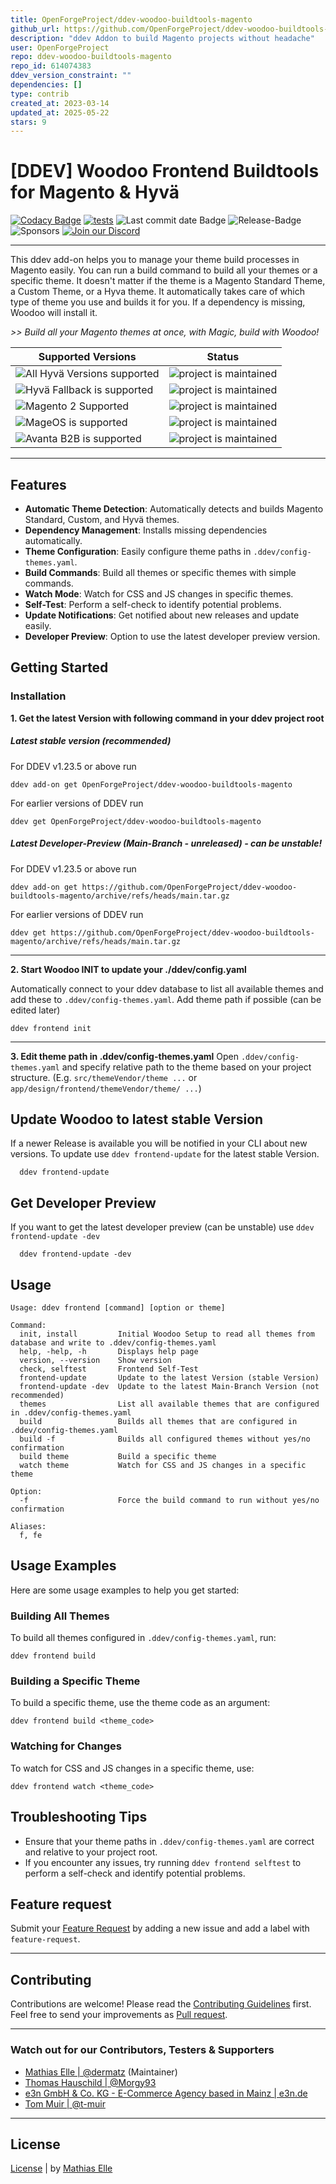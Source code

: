 ```yaml
---
title: OpenForgeProject/ddev-woodoo-buildtools-magento
github_url: https://github.com/OpenForgeProject/ddev-woodoo-buildtools-magento
description: "ddev Addon to build Magento projects without headache"
user: OpenForgeProject
repo: ddev-woodoo-buildtools-magento
repo_id: 614074383
ddev_version_constraint: ""
dependencies: []
type: contrib
created_at: 2023-03-14
updated_at: 2025-05-22
stars: 9
---
```


# [DDEV] Woodoo Frontend Buildtools for Magento & Hyvä

[![Codacy Badge](https://app.codacy.com/project/badge/Grade/ac65544f530a4240a282f4bf988abb90)](https://app.codacy.com/gh/OpenForgeProject/ddev-woodoo-buildtools-magento/dashboard?utm_source=gh&utm_medium=referral&utm_content=&utm_campaign=Badge_grade) [![tests](https://github.com/OpenForgeProject/ddev-woodoo-buildtools-magento/actions/workflows/tests.yml/badge.svg)](https://github.com/OpenForgeProject/ddev-woodoo-buildtools-magento/actions/workflows/tests.yml) <img src="https://img.shields.io/github/last-commit/OpenForgeProject/ddev-woodoo-buildtools-magento" alt="Last commit date Badge">
<img src="https://img.shields.io/github/v/release/OpenForgeProject/ddev-woodoo-buildtools-magento" alt="Release-Badge"> <img src="https://img.shields.io/github/sponsors/dermatz" alt="Sponsors"> [<img src="https://img.shields.io/badge/Discord-Join%20Chat-orange" alt="Join our Discord">](https://discord.gg/H5CjMXQQHn)

---

This ddev add-on helps you to manage your theme build processes in Magento easily. You can run a build command to build all your themes or a specific theme. It doesn't matter if the theme is a Magento Standard Theme, a Custom Theme, or a Hyva theme. It automatically takes care of which type of theme you use and builds it for you. If a dependency is missing, Woodoo will install it.

_>> Build all your Magento themes at once, with Magic, build with Woodoo!_

| Supported Versions                                                                                                        | Status                                                                    |
| ------------------------------------------------------------------------------------------------------------------------- | ------------------------------------------------------------------------- |
| <img src="https://img.shields.io/badge/Magento_2_Hyvä_(all_Versions)-Supported-43A047" alt="All Hyvä Versions supported"> | ![project is maintained](https://img.shields.io/maintenance/yes/2025.svg) |
| <img src="https://img.shields.io/badge/Magento_2_Hyvä_Fallback-Supported-43A047" alt="Hyvä Fallback is supported">        | ![project is maintained](https://img.shields.io/maintenance/yes/2025.svg) |
| <img src="https://img.shields.io/badge/Magento_2.x-Supported-43A047" alt="Magento 2 Supported">                           | ![project is maintained](https://img.shields.io/maintenance/yes/2025.svg) |
| <img src="https://img.shields.io/badge/MageOS-Supported-43A047" alt="MageOS is supported">                                | ![project is maintained](https://img.shields.io/maintenance/yes/2025.svg) |
| <img src="https://img.shields.io/badge/Avanta B2B-Supported-43A047" alt="Avanta B2B is supported">                            | ![project is maintained](https://img.shields.io/maintenance/yes/2025.svg) |

---

## Features

- **Automatic Theme Detection**: Automatically detects and builds Magento Standard, Custom, and Hyvä themes.
- **Dependency Management**: Installs missing dependencies automatically.
- **Theme Configuration**: Easily configure theme paths in `.ddev/config-themes.yaml`.
- **Build Commands**: Build all themes or specific themes with simple commands.
- **Watch Mode**: Watch for CSS and JS changes in specific themes.
- **Self-Test**: Perform a self-check to identify potential problems.
- **Update Notifications**: Get notified about new releases and update easily.
- **Developer Preview**: Option to use the latest developer preview version.

## Getting Started

### Installation

**1. Get the latest Version with following command in your ddev project root**

##### Latest stable version (recommended)

For DDEV v1.23.5 or above run

```shell
ddev add-on get OpenForgeProject/ddev-woodoo-buildtools-magento
```

For earlier versions of DDEV run

```shell
ddev get OpenForgeProject/ddev-woodoo-buildtools-magento
```

##### Latest Developer-Preview (Main-Branch - unreleased) - can be unstable!

For DDEV v1.23.5 or above run

```shell
ddev add-on get https://github.com/OpenForgeProject/ddev-woodoo-buildtools-magento/archive/refs/heads/main.tar.gz
```

For earlier versions of DDEV run

```shell
ddev get https://github.com/OpenForgeProject/ddev-woodoo-buildtools-magento/archive/refs/heads/main.tar.gz
```

---

**2. Start Woodoo INIT to update your ./ddev/config.yaml**

Automatically connect to your ddev database to list all available themes and add these to `.ddev/config-themes.yaml`. Add theme path if possible (can be edited later)

```shell
ddev frontend init
```

---

**3. Edit theme path in .ddev/config-themes.yaml**
Open `.ddev/config-themes.yaml` and specify relative path to the theme based on your project structure. (E.g. `src/themeVendor/theme ...` or `app/design/frontend/themeVendor/theme/ ...`)

## Update Woodoo to latest stable Version

If a newer Release is available you will be notified in your CLI about new versions. To update use `ddev frontend-update` for the latest stable Version.

```shell
  ddev frontend-update
```

## Get Developer Preview

If you want to get the latest developer preview (can be unstable) use `ddev frontend-update -dev`

```shell
  ddev frontend-update -dev
```

## Usage

```shell
Usage: ddev frontend [command] [option or theme]

Command:
  init, install         Initial Woodoo Setup to read all themes from database and write to .ddev/config-themes.yaml
  help, -help, -h       Displays help page
  version, --version    Show version
  check, selftest       Frontend Self-Test
  frontend-update       Update to the latest Version (stable Version)
  frontend-update -dev  Update to the latest Main-Branch Version (not recommended)
  themes                List all available themes that are configured in .ddev/config-themes.yaml
  build                 Builds all themes that are configured in .ddev/config-themes.yaml
  build -f              Builds all configured themes without yes/no confirmation
  build theme           Build a specific theme
  watch theme           Watch for CSS and JS changes in a specific theme

Option:
  -f                    Force the build command to run without yes/no confirmation

Aliases:
  f, fe
```

## Usage Examples

Here are some usage examples to help you get started:

### Building All Themes

To build all themes configured in `.ddev/config-themes.yaml`, run:

```shell
ddev frontend build
```

### Building a Specific Theme

To build a specific theme, use the theme code as an argument:

```shell
ddev frontend build <theme_code>
```

### Watching for Changes

To watch for CSS and JS changes in a specific theme, use:

```shell
ddev frontend watch <theme_code>
```

## Troubleshooting Tips

-   Ensure that your theme paths in `.ddev/config-themes.yaml` are correct and relative to your project root.
-   If you encounter any issues, try running `ddev frontend selftest` to perform a self-check and identify potential problems.

## Feature request

Submit your [Feature Request](https://github.com/OpenForgeProject/ddev-woodoo-buildtools-magento/issues) by adding a new issue and add a label with `feature-request`.

---

## Contributing

Contributions are welcome! Please read the [Contributing Guidelines](https://github.com/OpenForgeProject/ddev-woodoo-buildtools-magento/blob/main/./CONTRIBUTING.md) first.
Feel free to send your improvements as [Pull request](https://github.com/OpenForgeProject/ddev-woodoo-buildtools-magento/pulls).

---

### Watch out for our Contributors, Testers & Supporters

-   [Mathias Elle | @dermatz](https://github.com/dermatz) (Maintainer)
-   [Thomas Hauschild | @Morgy93](https://github.com/Morgy93)
-   [e3n GmbH & Co. KG - E-Commerce Agency based in Mainz | e3n.de](https://e3n.de)
-   [Tom Muir | @t-muir](https://github.com/t-muir)

---

## License

[License](https://github.com/OpenForgeProject/ddev-woodoo-buildtools-magento/blob/main/./LICENSE) | by [Mathias Elle](https://www.linkedin.com/in/mathias-elle-842783102/)
